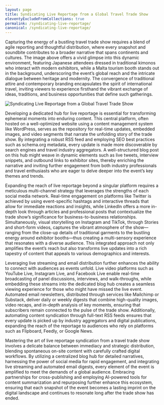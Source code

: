 ```yaml
---
layout: page
title: Syndicating Live Reportage from a Global Travel Trade Show
eleventyExcludeFromCollections: true
permalink: /syndicating-live-reportage/
canonical: /syndicating-live-reportage/
---
```


Capturing the energy of a bustling travel trade show requires a blend of agile reporting and thoughtful distribution, where every snapshot and soundbite contributes to a broader narrative that spans continents and cultures. The image above offers a vivid glimpse into this dynamic environment, featuring Japanese attendees dressed in traditional kimonos who interact with modern exhibitors, while a Malta tourism booth stands out in the background, underscoring the event’s global reach and the intricate dialogue between heritage and modernity. The convergence of traditional attire and contemporary branding encapsulates the spirit of international travel, inviting viewers to experience firsthand the vibrant exchange of ideas, traditions, and business opportunities that define such gatherings.

![Syndicating Live Reportage from a Global Travel Trade Show](https://cdn.myportfolio.com/3db96f83-545d-4399-9311-85159e57fdc7/e36830da-271d-4556-8619-b0160884fc68_rw_3840.JPG?h=d552103abbd0f081b4e6b770d6d4f2d5)

Developing a dedicated hub for live reportage is essential for transforming ephemeral moments into enduring content. This central platform, often hosted on a well-optimized website using a content management system like WordPress, serves as the repository for real-time updates, embedded images, and video segments that narrate the unfolding story of the trade show. By integrating a robust RSS feed and employing SEO best practices such as schema.org metadata, every update is made more discoverable by search engines and travel industry aggregators. A well-structured blog post on this hub might weave in dynamic elements such as live tweets, interview snippets, and outbound links to exhibitor sites, thereby enriching the narrative and inviting further engagement from both industry professionals and travel enthusiasts who are eager to delve deeper into the event’s key themes and trends.

Expanding the reach of live reportage beyond a singular platform requires a meticulous multi-channel strategy that leverages the strengths of each social media network. Real-time engagement on platforms like Twitter is achieved by using event-specific hashtags and interactive threads that allow for immediate reactions and insights, while LinkedIn offers a more in-depth look through articles and professional posts that contextualize the trade show’s significance for business-to-business relationships. Simultaneously, visual storytelling on Instagram and TikTok, through Stories and short-form videos, captures the vibrant atmosphere of the show—ranging from the close-up details of traditional garments to the bustling energy around exhibitor booths—thus creating a multi-sensory experience that resonates with a diverse audience. This integrated approach not only amplifies the event’s reach but also transforms live updates into a rich tapestry of content that appeals to various demographics and interests.

Leveraging live streaming and email distribution further enhances the ability to connect with audiences as events unfold. Live video platforms such as YouTube Live, Instagram Live, and Facebook Live enable real-time broadcasting of panel discussions, interviews, and walk-throughs, while embedding these streams into the dedicated blog hub creates a seamless viewing experience for those who might have missed the live event. Automated email newsletters, distributed through services like Mailchimp or Substack, deliver daily or weekly digests that combine high-quality images, video recaps, and in-depth analysis of key moments, ensuring that subscribers remain connected to the pulse of the trade show. Additionally, automating content syndication through full-text RSS feeds ensures that every update is picked up by industry aggregators and digital publications, expanding the reach of the reportage to audiences who rely on platforms such as Flipboard, Feedly, or Google News.

Mastering the art of live reportage syndication from a travel trade show involves a delicate balance between immediacy and strategic distribution, blending spontaneous on-site content with carefully crafted digital workflows. By utilizing a centralized blog hub for detailed narratives, harnessing the power of social media for rapid engagement, and integrating live streaming and automated email digests, every element of the event is amplified to meet the demands of a global audience. Embracing partnerships for cross-publishing and employing AI-powered tools for content summarization and repurposing further enhance this ecosystem, ensuring that each snapshot of the event becomes a lasting imprint on the digital landscape and continues to resonate long after the trade show has ended.
